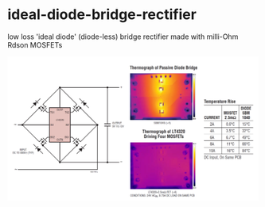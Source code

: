# ideal-diode-bridge-rectifier
low loss 'ideal diode' (diode-less) bridge rectifier made with milli-Ohm Rdson MOSFETs  
  
<img src="pics/LT4320_application.png" />
